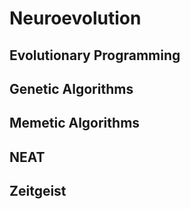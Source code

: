 # Neuroevolution

## Evolutionary Programming

## Genetic Algorithms

## Memetic Algorithms

## NEAT

## Zeitgeist
